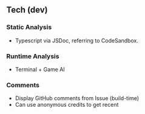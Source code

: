 ## Tech (dev)

### Static Analysis

- Typescript via JSDoc, referring to CodeSandbox.

### Runtime Analysis

- Terminal + Game AI

### Comments

- Display GitHub comments from Issue (build-time)
- Can use anonymous credits to get recent